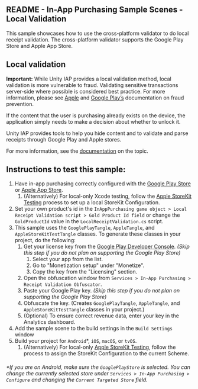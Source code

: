 ## README - In-App Purchasing Sample Scenes - Local Validation

This sample showcases how to use the cross-platform validator to do local receipt validation. The cross-platform
validator supports the Google Play Store and Apple App Store.

## Local validation

**Important:** While Unity IAP provides a local validation method, local validation is more vulnerable to fraud.
Validating sensitive transactions server-side where possible is considered best practice. For more information, please
see [Apple](https://developer.apple.com/documentation/storekit/in-app_purchase/choosing_a_receipt_validation_technique)
and [Google Play’s](https://developer.android.com/google/play/billing/security) documentation on fraud prevention.

If the content that the user is purchasing already exists on the device, the application simply needs to make a decision
about whether to unlock it.

Unity IAP provides tools to help you hide content and to validate and parse receipts through Google Play and Apple
stores.

For more information, see the [documentation](https://docs.unity3d.com/Manual/UnityIAPValidatingReceipts.html) on the
topic.

## Instructions to test this sample:

1. Have in-app purchasing correctly configured with
   the [Google Play Store](https://docs.unity3d.com/Packages/com.unity.purchasing@4.0/manual/UnityIAPGoogleConfiguration.html)
   or [Apple App Store](https://docs.unity3d.com/Packages/com.unity.purchasing@4.0/manual/UnityIAPAppleConfiguration.html).
   1. (Alternatively) For local-only Xcode testing, follow the [Apple StoreKit Testing](https://developer.apple.com/documentation/Xcode/setting-up-storekit-testing-in-xcode) process to set up a local StoreKit Configuration.
2. Set your own product's id in
   the `InAppPurchasing game object > Local Receipt Validation script > Gold Product Id field`
   or change the `GoldProductId` value in the `LocalReceiptValidation.cs` script.
3. This sample uses the `GooglePlayTangle`, `AppleTangle`, and `AppleStoreKitTestTangle` classes. To generate these classes in your project, do the
   following:
    1. Get your license key from the [Google Play Developer Console](https://play.google.com/apps/publish/). _(Skip this
       step if you do not plan on supporting the Google Play Store)_
        1. Select your app from the list.
        2. Go to "Monetization setup" under "Monetize".
        3. Copy the key from the "Licensing" section.
    2. Open the obfuscation window from `Services > In-App Purchasing > Receipt Validation Obfuscator`.
    3. Paste your Google Play key. _(Skip this step if you do not plan on supporting the Google Play Store)_
    4. Obfuscate the key. (Creates `GooglePlayTangle`, `AppleTangle`, and `AppleStoreKitTestTangle` classes in your project.)
    5. (Optional) To ensure correct revenue data, enter your key in the Analytics dashboard.
4. Add the sample scene to the build settings in the `Build Settings` window
5. Build your project for `Android`*, `iOS`, `macOS`, or `tvOS`.
    1. (Alternatively) For local-only [Apple StoreKit Testing](https://developer.apple.com/documentation/Xcode/setting-up-storekit-testing-in-xcode), follow the process to assign the StoreKit Configuration to the current Scheme.

###### *If you are on Android, make sure the `GooglePlayStore` is selected. You can change the currently selected store under `Services > In-App Purchasing > Configure` and changing the `Current Targeted Store` field.

